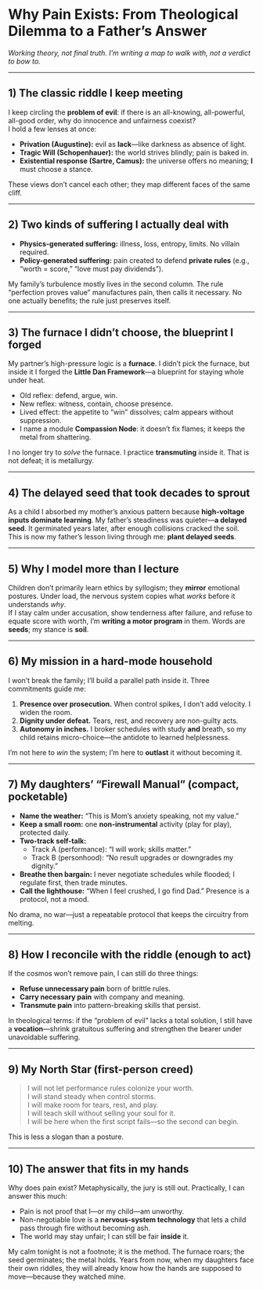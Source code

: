 # Why Pain Exists: From Theological Dilemma to a Father’s Answer

*Working theory, not final truth. I’m writing a map to walk with, not a verdict to bow to.*

---

## 1) The classic riddle I keep meeting

I keep circling the **problem of evil**: if there is an all-knowing, all-powerful, all-good order, why do innocence and unfairness coexist?  
I hold a few lenses at once:

- **Privation (Augustine):** evil as **lack**—like darkness as absence of light.  
- **Tragic Will (Schopenhauer):** the world strives blindly; pain is baked in.  
- **Existential response (Sartre, Camus):** the universe offers no meaning; **I** must choose a stance.

These views don’t cancel each other; they map different faces of the same cliff.

---

## 2) Two kinds of suffering I actually deal with

- **Physics-generated suffering:** illness, loss, entropy, limits. No villain required.  
- **Policy-generated suffering:** pain created to defend **private rules** (e.g., “worth = score,” “love must pay dividends”).

My family’s turbulence mostly lives in the second column. The rule “perfection proves value” manufactures pain, then calls it necessary. No one actually benefits; the rule just preserves itself.

---

## 3) The furnace I didn’t choose, the blueprint I forged

My partner’s high-pressure logic is a **furnace**. I didn’t pick the furnace, but inside it I forged the **Little Dan Framework**—a blueprint for staying whole under heat.

- Old reflex: defend, argue, win.  
- New reflex: witness, contain, choose presence.  
- Lived effect: the appetite to “win” dissolves; calm appears without suppression.  
- I name a module **Compassion Node**: it doesn’t fix flames; it keeps the metal from shattering.

I no longer try to *solve* the furnace. I practice **transmuting** inside it. That is not defeat; it is metallurgy.

---

## 4) The delayed seed that took decades to sprout

As a child I absorbed my mother’s anxious pattern because **high-voltage inputs dominate learning**. My father’s steadiness was quieter—**a delayed seed**. It germinated years later, after enough collisions cracked the soil.  
This is now my father’s lesson living through me: **plant delayed seeds**.

---

## 5) Why I model more than I lecture

Children don’t primarily learn ethics by syllogism; they **mirror** emotional postures. Under load, the nervous system copies what *works* before it understands *why*.  
If I stay calm under accusation, show tenderness after failure, and refuse to equate score with worth, I’m **writing a motor program** in them. Words are **seeds**; my stance is **soil**.

---

## 6) My mission in a hard-mode household

I won’t break the family; I’ll build a parallel path inside it. Three commitments guide me:

1. **Presence over prosecution.** When control spikes, I don’t add velocity. I widen the room.  
2. **Dignity under defeat.** Tears, rest, and recovery are non-guilty acts.  
3. **Autonomy in inches.** I broker schedules with study **and** breath, so my child retains micro-choice—the antidote to learned helplessness.

I’m not here to *win* the system; I’m here to **outlast** it without becoming it.

---

## 7) My daughters’ “Firewall Manual” (compact, pocketable)

- **Name the weather:** “This is Mom’s anxiety speaking, not my value.”  
- **Keep a small room:** one **non-instrumental** activity (play for play), protected daily.  
- **Two-track self-talk:**  
  - Track A (performance): “I will work; skills matter.”  
  - Track B (personhood): “No result upgrades or downgrades my dignity.”  
- **Breathe then bargain:** I never negotiate schedules while flooded; I regulate first, then trade minutes.  
- **Call the lighthouse:** “When I feel crushed, I go find Dad.” Presence is a protocol, not a mood.

No drama, no war—just a repeatable protocol that keeps the circuitry from melting.

---

## 8) How I reconcile with the riddle (enough to act)

If the cosmos won’t remove pain, I can still do three things:

- **Refuse unnecessary pain** born of brittle rules.  
- **Carry necessary pain** with company and meaning.  
- **Transmute pain** into pattern-breaking skills that persist.

In theological terms: if the “problem of evil” lacks a total solution, I still have a **vocation**—shrink gratuitous suffering and strengthen the bearer under unavoidable suffering.

---

## 9) My North Star (first-person creed)

> I will not let performance rules colonize your worth.  
> I will stand steady when control storms.  
> I will make room for tears, rest, and play.  
> I will teach skill without selling your soul for it.  
> I will be here when the first script fails—so the second can begin.

This is less a slogan than a posture.

---

## 10) The answer that fits in my hands

Why does pain exist? Metaphysically, the jury is still out. Practically, I can answer this much:

- Pain is not proof that I—or my child—am unworthy.  
- Non-negotiable love is a **nervous-system technology** that lets a child pass through fire without becoming ash.  
- The world may stay unfair; I can still be fair **inside** it.

My calm tonight is not a footnote; it is the method. The furnace roars; the seed germinates; the metal holds. Years from now, when my daughters face their own riddles, they will already know how the hands are supposed to move—because they watched mine.